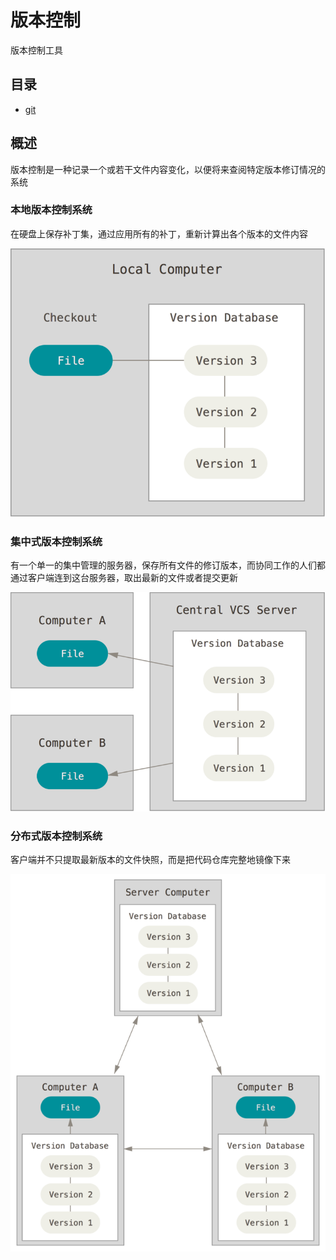 # 版本控制

版本控制工具

## 目录

* [git](git/README.md)

## 概述

版本控制是一种记录一个或若干文件内容变化，以便将来查阅特定版本修订情况的系统

### 本地版本控制系统

在硬盘上保存补丁集，通过应用所有的补丁，重新计算出各个版本的文件内容

![本地版本控制系统](images/local.png)

### 集中式版本控制系统

有一个单一的集中管理的服务器，保存所有文件的修订版本，而协同工作的人们都通过客户端连到这台服务器，取出最新的文件或者提交更新

![集中式版本控制系统](images/centralized.png)

### 分布式版本控制系统

客户端并不只提取最新版本的文件快照，而是把代码仓库完整地镜像下来

![分布式版本控制系统](images/distributed.png)